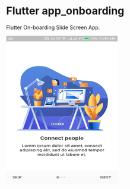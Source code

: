 # Flutter app_onboarding

Flutter On-boarding Slide Screen App.

<img src="assets/images/screen1.png" height="400" width="300" />

